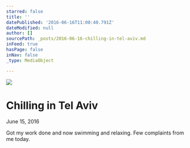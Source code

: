 ```yaml
---
starred: false
title: ''
datePublished: '2016-06-16T11:00:40.791Z'
dateModified: null
author: []
sourcePath: _posts/2016-06-16-chilling-in-tel-aviv.md
inFeed: true
hasPage: false
inNav: false
_type: MediaObject

---
```

![](https://the-grid-user-content.s3-us-west-2.amazonaws.com/bbbe885e-f933-49d4-b0aa-ff3129c1587e.jpg)

# Chilling in Tel Aviv

June 15, 2016

Got my work done and now swimming and relaxing. Few complaints from me today.